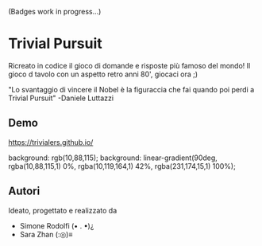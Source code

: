 (Badges
work in progress...)

# Trivial Pursuit

Ricreato in codice il gioco di domande e risposte più famoso del mondo!
Il gioco d tavolo con un aspetto retro anni 80', giocaci ora ;) 

"Lo svantaggio di vincere il Nobel è la figuraccia che fai quando poi perdi a Trivial Pursuit" -Daniele Luttazzi


## Demo
https://trivialers.github.io/

background: rgb(10,88,115);
background: linear-gradient(90deg, rgba(10,88,115,1) 0%, rgba(10,119,164,1) 42%, rgba(231,174,15,1) 100%);
## Autori
Ideato, progettato e realizzato da 
- Simone Rodolfi (• . •)¿
- Sara Zhan (:◎)≡
